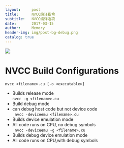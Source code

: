 ```yaml
---
layout:     post
title:      NVCC编译指令
subtitle:   NVCC编译选项
date:       2017-03-15
author:     Memory
header-img: img/post-bg-debug.png
catalog: true
---
```


![](http://i.imgur.com/52eiF8B.png)  
# NVCC Build Configurations #
`nvcc <filename>.cu [-o <executable>]`  
- Builds release mode  
    `nvcc -g <filename>.cu  `   
- Build debug mode  
- can debug host code but not device code  
   ` nvcc -deviceemu <filename>.cu` 
- Builds device emulation mode  
- All code runs on CPU, no debug symbols  
   ` nvcc -deviceemu -g <filename>.cu`  
- Builds debug device emulation mode  
- All code runs on CPU,with debug symbols

